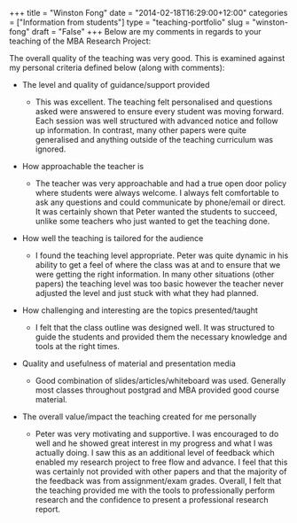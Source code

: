 +++
title = "Winston Fong"
date = "2014-02-18T16:29:00+12:00"
categories = ["Information from students"]
type = "teaching-portfolio"
slug = "winston-fong"
draft = "False"
+++
Below are my comments in regards to your teaching of the MBA Research
Project:

The overall quality of the teaching was very good. This is examined
against my personal criteria defined below (along with comments):

-   The level and quality of guidance/support provided
    -   This was excellent. The teaching felt personalised and
        questions asked were answered to ensure every student was
        moving forward. Each session was well structured with
        advanced notice and follow up information. In contrast, many
        other papers were quite generalised and anything outside of
        the teaching curriculum was ignored.

-   How approachable the teacher is
    -   The teacher was very approachable and had a true open door
        policy where students were always welcome. I always felt
        comfortable to ask any questions and could communicate by
        phone/email or direct. It was certainly shown that Peter wanted
        the students to succeed, unlike some teachers who just wanted
        to get the teaching done.

-   How well the teaching is tailored for the audience
    -   I found the teaching level appropriate. Peter was quite
        dynamic in his ability to get a feel of where the class was at
        and to ensure that we were getting the right information. In
        many other situations (other papers) the teaching level was
        too basic however the teacher never adjusted the level and just
        stuck with what they had planned.

-   How challenging and interesting are the topics presented/taught
    -   I felt that the class outline was designed well. It was
        structured to guide the students and provided them the
        necessary knowledge and tools at the right times.

-   Quality and usefulness of material and presentation media
    -   Good combination of slides/articles/whiteboard was used.
        Generally most classes throughout postgrad and MBA provided
        good course material.

-   The overall value/impact the teaching created for me personally
    -   Peter was very motivating and supportive. I was encouraged
        to do well and he showed great interest in my progress and what
        I was actually doing. I saw this as an additional level of
        feedback which enabled my research project to free flow and
        advance. I feel that this was certainly not provided with
        other papers and that the majority of the feedback was from
        assignment/exam grades. Overall, I felt that the teaching
        provided me with the tools to professionally perform
        research and the confidence to present a professional
        research report.
